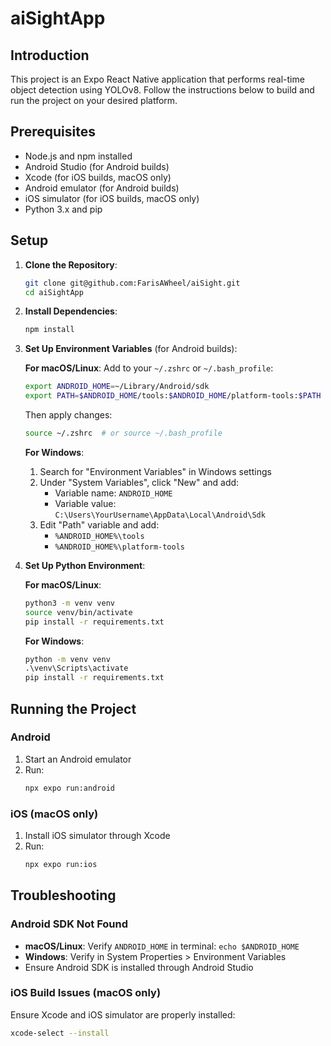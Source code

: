 # aiSightApp

## Introduction

This project is an Expo React Native application that performs real-time object detection using YOLOv8. Follow the instructions below to build and run the project on your desired platform.

## Prerequisites

- Node.js and npm installed
- Android Studio (for Android builds)
- Xcode (for iOS builds, macOS only)
- Android emulator (for Android builds)
- iOS simulator (for iOS builds, macOS only)
- Python 3.x and pip

## Setup

1. **Clone the Repository**:

   ```bash
   git clone git@github.com:FarisAWheel/aiSight.git
   cd aiSightApp
   ```

2. **Install Dependencies**:

   ```bash
   npm install
   ```

3. **Set Up Environment Variables** (for Android builds):

   **For macOS/Linux**:
   Add to your `~/.zshrc` or `~/.bash_profile`:

   ```bash
   export ANDROID_HOME=~/Library/Android/sdk
   export PATH=$ANDROID_HOME/tools:$ANDROID_HOME/platform-tools:$PATH
   ```

   Then apply changes:

   ```bash
   source ~/.zshrc  # or source ~/.bash_profile
   ```

   **For Windows**:

   1. Search for "Environment Variables" in Windows settings
   2. Under "System Variables", click "New" and add:
      - Variable name: `ANDROID_HOME`
      - Variable value: `C:\Users\YourUsername\AppData\Local\Android\Sdk`
   3. Edit "Path" variable and add:
      - `%ANDROID_HOME%\tools`
      - `%ANDROID_HOME%\platform-tools`

4. **Set Up Python Environment**:

   **For macOS/Linux**:

   ```bash
   python3 -m venv venv
   source venv/bin/activate
   pip install -r requirements.txt
   ```

   **For Windows**:

   ```cmd
   python -m venv venv
   .\venv\Scripts\activate
   pip install -r requirements.txt
   ```

## Running the Project

### Android

1. Start an Android emulator
2. Run:
   ```bash
   npx expo run:android
   ```

### iOS (macOS only)

1. Install iOS simulator through Xcode
2. Run:
   ```bash
   npx expo run:ios
   ```

## Troubleshooting

### Android SDK Not Found

- **macOS/Linux**: Verify `ANDROID_HOME` in terminal: `echo $ANDROID_HOME`
- **Windows**: Verify in System Properties > Environment Variables
- Ensure Android SDK is installed through Android Studio

### iOS Build Issues (macOS only)

Ensure Xcode and iOS simulator are properly installed:

```bash
xcode-select --install
```
